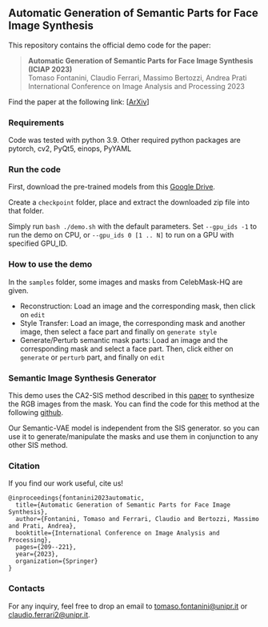 ## Automatic Generation of Semantic Parts for Face Image Synthesis
This repository contains the official demo code for the paper:

> **Automatic Generation of Semantic Parts for Face Image Synthesis (ICIAP 2023)** <br>
> Tomaso Fontanini, Claudio Ferrari, Massimo Bertozzi, Andrea Prati <br>
> International Conference on Image Analysis and Processing 2023  

Find the paper at the following link: [[ArXiv](https://arxiv.org/pdf/2307.05317.pdf)]

### Requirements
Code was tested with python 3.9. Other required python packages are pytorch, cv2, PyQt5, einops, PyYAML

### Run the code
First, download the pre-trained models from this [Google Drive](https://univpr-my.sharepoint.com/:u:/g/personal/tomaso_fontanini_unipr_it/Eexk9x0lrNdCgT0OBIu1lMIBHQIlNdRjejEiYNawTo2zwQ?e=RjJdIn).

Create a `checkpoint` folder, place and extract the downloaded zip file into that folder.

Simply run  `bash ./demo.sh` with the default parameters. Set `--gpu_ids -1` to run the demo on CPU, or `--gpu_ids 0 [1 .. N]` to run on a GPU with specified GPU_ID.

### How to use the demo
In the `samples` folder, some images and masks from CelebMask-HQ are given.

- Reconstruction: Load an image and the corresponding mask, then click on `edit`
- Style Transfer: Load an image, the corresponding mask and another image, then select a face part and finally on `generate style`
- Generate/Perturb semantic mask parts: Load an image and the corresponding mask and select a face part. Then, click either on `generate` or `perturb` part, and finally on `edit`

### Semantic Image Synthesis Generator
This demo uses the CA2-SIS method described in this [paper](https://arxiv.org/pdf/2308.16071.pdf) to synthesize the RGB images from the mask. You can find the code for this method at the following [github](https://github.com/TFonta/CA2SIS).

Our Semantic-VAE model is independent from the SIS generator. so you can use it to generate/manipulate the masks and use them in conjunction to any other SIS method.

### Citation

If you find our work useful, cite us!

```
@inproceedings{fontanini2023automatic,
  title={Automatic Generation of Semantic Parts for Face Image Synthesis},
  author={Fontanini, Tomaso and Ferrari, Claudio and Bertozzi, Massimo and Prati, Andrea},
  booktitle={International Conference on Image Analysis and Processing},
  pages={209--221},
  year={2023},
  organization={Springer}
}
```

### Contacts

For any inquiry, feel free to drop an email to tomaso.fontanini@unipr.it or claudio.ferrari2@unipr.it.